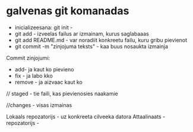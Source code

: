# galvenas git komanadas
- inicializeesana: git init - 
- git add - izveelas failus ar izmainam, kurus saglabaaas
- git add README.md - var noradiit konkreetu failu, kuru gribu pievienot
- git commit -m "zinjojuma teksts" - kaa buus nosaukta izmainja



Commit zinjojumi:
- add- ja kaut ko pievieno
- fix - ja labo kko
- remove - ja aizvaac kaut ko

// staged - tie faili, kas pievienosies naakamie

//changes - visas izmainas

Lokaals  repozatorijs - uz konkreeta cilveeka datora
Attaalinaats - repozatorijs - 
